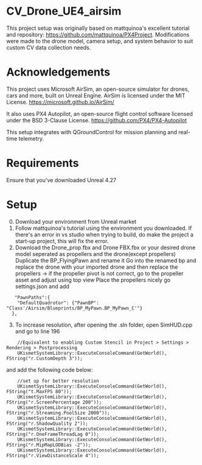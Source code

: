 # CV_Drone_UE4_airsim
This project setup was originally based on mattquinoa's excellent tutorial and repository: https://github.com/mattquinoa/PX4Project.
Modifications were made to the drone model, camera setup, and system behavior to suit custom CV data collection needs.

# Acknowledgements
This project uses Microsoft AirSim, an open-source simulator for drones, cars and more, built on Unreal Engine. AirSim is licensed under the MIT License. https://microsoft.github.io/AirSim/

It also uses PX4 Autopilot, an open-source flight control software licensed under the BSD 3-Clause License. https://github.com/PX4/PX4-Autopilot

This setup integrates with QGroundControl for mission planning and real-time telemetry.

# Requirements
Ensure that you've downloaded Unreal 4.27
# Setup
0. Download your environment from Unreal market
1. Follow mattquinoa's tutorial using the environment you downloaded.
   If there's an error in vs studio when trying to build, do make the project a start-up project, this will fix the error.
2. Download the Drone_prop.fbx and Drone FBX.fbx or your desired drone model seperated as propellers and the drone(except propellers)
   Duplicate the BP_FlyingPawn and rename it
   Go into the renamed bp and replace the drone with your imported drone and then replace the propellers
   -> if the propeller pivot is not correct, go to the propeller asset and adjust using top view
   Place the propellers nicely
   go settings.json and add
```
   "PawnPaths":{
    "DefaultQuadrotor": {"PawnBP": "Class'/Airsim/Blueprints/BP_MyPawn.BP_MyPawn_C'"}
  },
```
3. To increase resolution, after opening the .sln folder, open SimHUD.cpp and go to line 196
```
    //Equivalent to enabling Custom Stencil in Project > Settings > Rendering > Postprocessing
    UKismetSystemLibrary::ExecuteConsoleCommand(GetWorld(), FString("r.CustomDepth 3"));
```
   and add the following code below:
```
    //set up for better resolution
    UKismetSystemLibrary::ExecuteConsoleCommand(GetWorld(), FString("t.MaxFPS 80"));
    UKismetSystemLibrary::ExecuteConsoleCommand(GetWorld(), FString("r.ScreenPercentage 200"));
    UKismetSystemLibrary::ExecuteConsoleCommand(GetWorld(), FString("r.Streaming.PoolSize 2000"));
    UKismetSystemLibrary::ExecuteConsoleCommand(GetWorld(), FString("r.ShadowQuality 2"));
    UKismetSystemLibrary::ExecuteConsoleCommand(GetWorld(), FString("r.OneFrameThreadLag 0"));
    UKismetSystemLibrary::ExecuteConsoleCommand(GetWorld(), FString("r.MipMapLODBias -2"));
    UKismetSystemLibrary::ExecuteConsoleCommand(GetWorld(), FString("r.ViewDistanceScale 4"));
```
